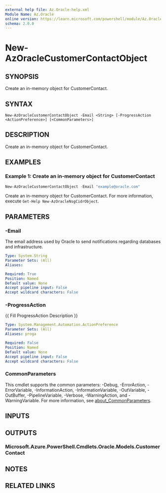 ```yaml
---
external help file: Az.Oracle-help.xml
Module Name: Az.Oracle
online version: https://learn.microsoft.com/powershell/module/Az.Oracle/new-azoraclecustomercontactobject
schema: 2.0.0
---
```


# New-AzOracleCustomerContactObject

## SYNOPSIS
Create an in-memory object for CustomerContact.

## SYNTAX

```
New-AzOracleCustomerContactObject -Email <String> [-ProgressAction <ActionPreference>] [<CommonParameters>]
```

## DESCRIPTION
Create an in-memory object for CustomerContact.

## EXAMPLES

### Example 1: Create an in-memory object for CustomerContact
```powershell
New-AzOracleCustomerContactObject -Email "example@oracle.com"
```

Create an in-memory object for CustomerContact.
For more information, execute `Get-Help New-AzOracleNsgCidrObject`.

## PARAMETERS

### -Email
The email address used by Oracle to send notifications regarding databases and infrastructure.

```yaml
Type: System.String
Parameter Sets: (All)
Aliases:

Required: True
Position: Named
Default value: None
Accept pipeline input: False
Accept wildcard characters: False
```

### -ProgressAction
{{ Fill ProgressAction Description }}

```yaml
Type: System.Management.Automation.ActionPreference
Parameter Sets: (All)
Aliases: proga

Required: False
Position: Named
Default value: None
Accept pipeline input: False
Accept wildcard characters: False
```

### CommonParameters
This cmdlet supports the common parameters: -Debug, -ErrorAction, -ErrorVariable, -InformationAction, -InformationVariable, -OutVariable, -OutBuffer, -PipelineVariable, -Verbose, -WarningAction, and -WarningVariable. For more information, see [about_CommonParameters](http://go.microsoft.com/fwlink/?LinkID=113216).

## INPUTS

## OUTPUTS

### Microsoft.Azure.PowerShell.Cmdlets.Oracle.Models.CustomerContact

## NOTES

## RELATED LINKS
